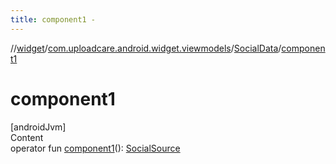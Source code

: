 ```yaml
---
title: component1 -
---
```

//[widget](../../index.md)/[com.uploadcare.android.widget.viewmodels](../index.md)/[SocialData](index.md)/[component1](component1.md)



# component1  
[androidJvm]  
Content  
operator fun [component1](component1.md)(): [SocialSource](../../com.uploadcare.android.widget.data/-social-source/index.md)  



